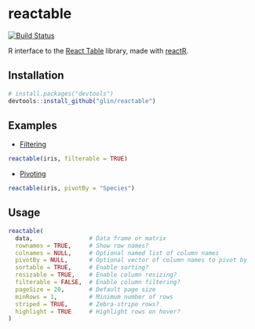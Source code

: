 # reactable

[![Build Status](https://travis-ci.com/glin/reactable.svg?branch=master)](https://travis-ci.com/glin/reactable)

R interface to the [React Table](https://github.com/tannerlinsley/react-table) library,
made with [reactR](https://github.com/react-R/reactR).

## Installation

```r
# install.packages("devtools")
devtools::install_github("glin/reactable")
```

## Examples

- [Filtering](https://glin.github.io/reactable/inst/examples/filtering.html)
```r
reactable(iris, filterable = TRUE)
```

- [Pivoting](https://glin.github.io/reactable/inst/examples/pivoting.html)
```r
reactable(iris, pivotBy = "Species")
```

## Usage
```r
reactable(
  data,                # Data frame or matrix
  rownames = TRUE,     # Show row names?
  colnames = NULL,     # Optional named list of column names
  pivotBy = NULL,      # Optional vector of column names to pivot by
  sortable = TRUE,     # Enable sorting?
  resizable = TRUE,    # Enable column resizing?
  filterable = FALSE,  # Enable column filtering?
  pageSize = 20,       # Default page size
  minRows = 1,         # Minimum number of rows
  striped = TRUE,      # Zebra-stripe rows?
  highlight = TRUE     # Highlight rows on hover?
)
```
